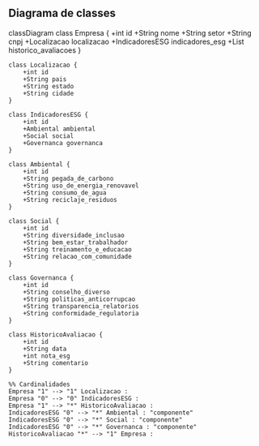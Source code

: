 ## Diagrama de classes
classDiagram
    class Empresa {
        +int id
        +String nome
        +String setor
        +String cnpj
        +Localizacao localizacao
        +IndicadoresESG indicadores_esg
        +List<HistoricoAvaliacao> historico_avaliacoes
    }

    class Localizacao {
        +int id
        +String pais
        +String estado
        +String cidade
    }

    class IndicadoresESG {
        +int id
        +Ambiental ambiental
        +Social social
        +Governanca governanca
    }

    class Ambiental {
        +int id
        +String pegada_de_carbono
        +String uso_de_energia_renovavel
        +String consumo_de_agua
        +String reciclaje_residuos
    }

    class Social {
        +int id
        +String diversidade_inclusao
        +String bem_estar_trabalhador
        +String treinamento_e_educacao
        +String relacao_com_comunidade
    }

    class Governanca {
        +int id
        +String conselho_diverso
        +String politicas_anticorrupcao
        +String transparencia_relatorios
        +String conformidade_regulatoria
    }

    class HistoricoAvaliacao {
        +int id
        +String data
        +int nota_esg
        +String comentario
    }

    %% Cardinalidades
    Empresa "1" --> "1" Localizacao : 
    Empresa "0" --> "0" IndicadoresESG : 
    Empresa "1" --> "*" HistoricoAvaliacao : 
    IndicadoresESG "0" --> "*" Ambiental : "componente"
    IndicadoresESG "0" --> "*" Social : "componente"
    IndicadoresESG "0" --> "*" Governanca : "componente"
    HistoricoAvaliacao "*" --> "1" Empresa : 
